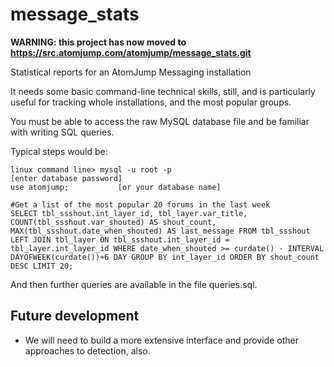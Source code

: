 # message_stats

__WARNING: this project has now moved to https://src.atomjump.com/atomjump/message_stats.git__

Statistical reports for an AtomJump Messaging installation


It needs some basic command-line technical skills, still, and is particularly useful for tracking whole installations, and the most popular groups.

You must be able to access the raw MySQL database file and be familiar with writing SQL queries.

Typical steps would be:

```
linux command line> mysql -u root -p
[enter database password]
use atomjump;			[or your database name]

#Get a list of the most popular 20 forums in the last week
SELECT tbl_ssshout.int_layer_id, tbl_layer.var_title, COUNT(tbl_ssshout.var_shouted) AS shout_count, MAX(tbl_ssshout.date_when_shouted) AS last_message FROM tbl_ssshout LEFT JOIN tbl_layer ON tbl_ssshout.int_layer_id = tbl_layer.int_layer_id WHERE date_when_shouted >= curdate() - INTERVAL DAYOFWEEK(curdate())+6 DAY GROUP BY int_layer_id ORDER BY shout_count DESC LIMIT 20;
```

And then further queries are available in the file queries.sql.

## Future development

* We will need to build a more extensive interface and provide other approaches to detection, also.
